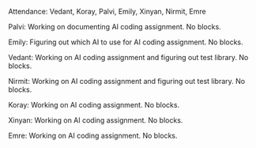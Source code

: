 Attendance: Vedant, Koray, Palvi, Emily, Xinyan, Nirmit, Emre

Palvi: Working on documenting AI coding assignment. No blocks.

Emily: Figuring out which AI to use for AI coding assignment. No blocks.

Vedant: Working on AI coding assignment and figuring out test library. No blocks. 

Nirmit: Working on AI coding assignment and figuring out test library. No blocks.

Koray: Working on AI coding assignment. No blocks.

Xinyan: Working on AI coding assignment. No blocks.

Emre: Working on AI coding assignment. No blocks.
